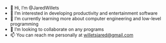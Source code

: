 - 👋 Hi, I’m @JaredWillets
- 👀 I’m interested in developing productivity and entertainment software
- 🌱 I’m currently learning more about computer engineering and low-level programming
- 💞️ I’m looking to collaborate on any programs
- 📫 You can reach me personally at willetsjared@gmail.com

<!---
JaredWillets/JaredWillets is a ✨ special ✨ repository because its `README.md` (this file) appears on your GitHub profile.
You can click the Preview link to take a look at your changes.
--->
